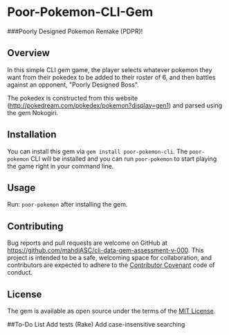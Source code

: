 # Poor-Pokemon-CLI-Gem
###Poorly Designed Pokemon Remake (PDPR)!

## Overview
In this simple CLI gem game, the player selects whatever pokemon they want from their pokedex to be added to their roster of 6, and then battles against an opponent, "Poorly Designed Boss".

The pokedex is constructed from this website (http://pokedream.com/pokedex/pokemon?display=gen1) and parsed using the gem Nokogiri.


## Installation
You can install this gem via `gem install poor-pokemon-cli`. The `poor-pokemon` CLI will be installed and you can run `poor-pokemon` to start playing the game right in your command line.

## Usage
Run: `poor-pokemon` after installing the gem.

## Contributing
Bug reports and pull requests are welcome on GitHub at https://github.com/mahdiASC/cli-data-gem-assessment-v-000. This project is intended to be a safe, welcoming space for collaboration, and contributors are expected to adhere to the [Contributor Covenant](contributor-covenant.org) code of conduct.

## License
The gem is available as open source under the terms of the [MIT License](http://opensource.org/licenses/MIT).

##To-Do List
Add tests (Rake)
Add case-insensitive searching